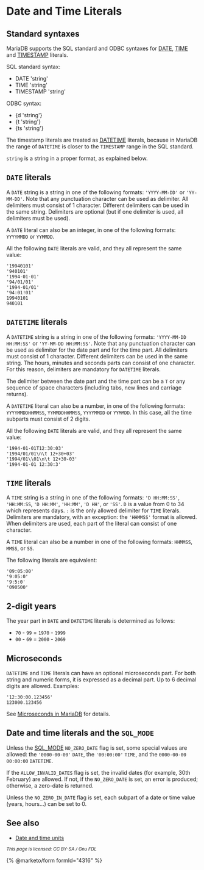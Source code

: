# Date and Time Literals

## Standard syntaxes

MariaDB supports the SQL standard and ODBC syntaxes for [DATE](../../data-types/date-and-time-data-types/date.md), [TIME](../../data-types/date-and-time-data-types/time.md) and [TIMESTAMP](../../data-types/date-and-time-data-types/timestamp.md) literals.

SQL standard syntax:

* DATE 'string'
* TIME 'string'
* TIMESTAMP 'string'

ODBC syntax:

* {d 'string'}
* {t 'string'}
* {ts 'string'}

The timestamp literals are treated as [DATETIME](../../data-types/date-and-time-data-types/datetime.md) literals, because in MariaDB the range of `DATETIME` is closer to the `TIMESTAMP` range in the SQL standard.

`string` is a string in a proper format, as explained below.

## `DATE` literals

A `DATE` string is a string in one of the following formats: `'YYYY-MM-DD'` or `'YY-MM-DD'`. Note that any punctuation character can be used as delimiter. All delimiters must consist of 1 character. Different delimiters can be used in the same string. Delimiters are optional (but if one delimiter is used, all delimiters must be used).

A `DATE` literal can also be an integer, in one of the following formats: `YYYYMMDD` or `YYMMDD`.

All the following `DATE` literals are valid, and they all represent the same value:

```
'19940101'
'940101'
'1994-01-01'
'94/01/01'
'1994-01/01'
'94:01!01'
19940101
940101
```

## `DATETIME` literals

A `DATETIME` string is a string in one of the following formats: `'YYYY-MM-DD HH:MM:SS'` or `'YY-MM-DD HH:MM:SS'`. Note that any punctuation character can be used as delimiter for the date part and for the time part. All delimiters must consist of 1 character. Different delimiters can be used in the same string. The hours, minutes and seconds parts can consist of one character. For this reason, delimiters are mandatory for `DATETIME` literals.

The delimiter between the date part and the time part can be a `T` or any sequence of space characters (including tabs, new lines and carriage returns).

A `DATETIME` literal can also be a number, in one of the following formats: `YYYYMMDDHHMMSS`, `YYMMDDHHMMSS`, `YYYYMMDD` or `YYMMDD`. In this case, all the time subparts must consist of 2 digits.

All the following `DATE` literals are valid, and they all represent the same value:

```
'1994-01-01T12:30:03'
'1994/01/01\n\t 12+30+03'
'1994/01\\01\n\t 12+30-03'
'1994-01-01 12:30:3'
```

## `TIME` literals

A `TIME` string is a string in one of the following formats: `'D HH:MM:SS'`, `'HH:MM:SS`, `'D HH:MM'`, `'HH:MM'`, `'D HH'`, or `'SS'`. `D` is a value from 0 to 34 which represents days. `:` is the only allowed delimiter for `TIME` literals. Delimiters are mandatory, with an exception: the `'HHMMSS'` format is allowed. When delimiters are used, each part of the literal can consist of one character.

A `TIME` literal can also be a number in one of the following formats: `HHMMSS`, `MMSS`, or `SS`.

The following literals are equivalent:

```
'09:05:00'
'9:05:0'
'9:5:0'
'090500'
```

## 2-digit years

The year part in `DATE` and `DATETIME` literals is determined as follows:

* `70` - `99` = `1970` - `1999`
* `00` - `69` = `2000` - `2069`

## Microseconds

`DATETIME` and `TIME` literals can have an optional microseconds part. For both string and numeric forms, it is expressed as a decimal part. Up to 6 decimal digits are allowed. Examples:

```
'12:30:00.123456'
123000.123456
```

See [Microseconds in MariaDB](../../sql-functions/date-time-functions/microseconds-in-mariadb.md) for details.

## Date and time literals and the `SQL_MODE`

Unless the [SQL\_MODE](../../../server-management/variables-and-modes/sql-mode.md) `NO_ZERO_DATE` flag is set, some special values are allowed: the `'0000-00-00'` `DATE`, the `'00:00:00'` `TIME`, and the `0000-00-00 00:00:00` `DATETIME`.

If the `ALLOW_INVALID_DATES` flag is set, the invalid dates (for example, 30th February) are allowed. If not, if the `NO_ZERO_DATE` is set, an error is produced; otherwise, a zero-date is returned.

Unless the `NO_ZERO_IN_DATE` flag is set, each subpart of a date or time value (years, hours...) can be set to 0.

## See also

* [Date and time units](../../sql-functions/date-time-functions/date-and-time-units.md)

<sub>_This page is licensed: CC BY-SA / Gnu FDL_</sub>

{% @marketo/form formId="4316" %}
